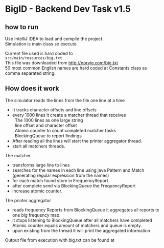 # BigID - Backend Dev Task v1.5

## how to run 


Use IntelliJ IDEA to load and compile the project.<BR>
Simulation is main class so execute.

Current file used is hard coded to <br> 
`src/main/resources/big.txt` <br> 
This file was downloaded from   http://norvig.com/big.txt <br>
50 most common English names are hard coded at Constants class as comma separated string.<br>


## How does it work

The simulator reads the lines from the file one line at a time<br>
- It tracks character offsets and line offsets<br>
- every 1000 lines it create a matcher thread that receives <br>
  &nbsp;  The 1000 lines as one large string <br>
  &nbsp;  line offset and character offset<br>
  &nbsp;  Atomic counter to count completed matcher tasks<br>
  &nbsp;  BlockingQueue to report findings <br>
 - After reading all the lines will start  the printer aggregator thread.
 - start all matchers threads.


The matcher 

- transforms large line to lines
- searches for the names in each line using java Pattern and Match (generating regular expression from the names)
- for each match found store in FrequencyReport
- after complete send via BlockingQueue the FrequencyReport
- increase atomic counter.

The printer aggregator

- reads frequency Reports from BlockingQueue it aggregates all reports to one big frequency map.
- it stops listening to BlockingQueue after all matchers have completed Atomic counter equals amount of matchers and queue is empty.
- upon existing from the thread it will print the aggregated information 


Output file from execution with big.txt can be found at 









